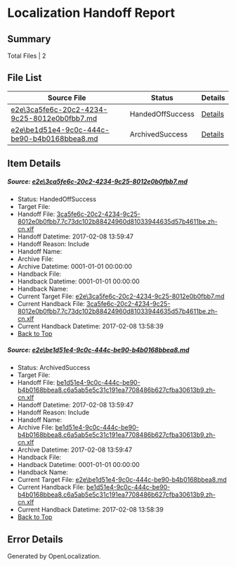 # <a name='report-top'></a> Localization Handoff Report

## Summary
 Total Files | 2

## File List
 Source File | Status | Details 
 ----------- | ------ | ------- 
 [e2e\3ca5fe6c-20c2-4234-9c25-8012e0b0fbb7.md](https://github.com/OpenLocalizationTestOrg/ol-test0/blob/4aae4df8034e9cf7fe3577cd9cc24656779db2f6/e2e/3ca5fe6c-20c2-4234-9c25-8012e0b0fbb7.md) | HandedOffSuccess | [Details](#f9c8b0ec9227454d68823d02e2e0998c3fb2f0251)
 [e2e\be1d51e4-9c0c-444c-be90-b4b0168bbea8.md](https://github.com/OpenLocalizationTestOrg/ol-test0/blob/4aae4df8034e9cf7fe3577cd9cc24656779db2f6/e2e/be1d51e4-9c0c-444c-be90-b4b0168bbea8.md) | ArchivedSuccess | [Details](#9fdc8d7f8b6e27c8862e4e70540b88d0006ef8652)

## Item Details
##### <a name='f9c8b0ec9227454d68823d02e2e0998c3fb2f0251'></a> Source: [e2e\3ca5fe6c-20c2-4234-9c25-8012e0b0fbb7.md](https://github.com/OpenLocalizationTestOrg/ol-test0/blob/4aae4df8034e9cf7fe3577cd9cc24656779db2f6/e2e/3ca5fe6c-20c2-4234-9c25-8012e0b0fbb7.md)
* Status: HandedOffSuccess
* Target File: 
* Handoff File: [3ca5fe6c-20c2-4234-9c25-8012e0b0fbb7.7c73dc102b88424960d81033944635d57b4611be.zh-cn.xlf](https://github.com/OpenLocalizationTestOrg/ol-test0-handoff/blob/082079e24aff8eb7228ccaf69b7d2855f551703b/ol-handoff/OpenLocalizationTestOrg/ol-test0-zhcn/shujia/ht/3ca5fe6c-20c2-4234-9c25-8012e0b0fbb7.7c73dc102b88424960d81033944635d57b4611be.zh-cn.xlf)
* Handoff Datetime: 2017-02-08 13:59:47
* Handoff Reason: Include
* Handoff Name: 
* Archive File: 
* Archive Datetime: 0001-01-01 00:00:00
* Handback File: 
* Handback Datetime: 0001-01-01 00:00:00
* Handback Name: 
* Current Target File: [e2e\3ca5fe6c-20c2-4234-9c25-8012e0b0fbb7.md](https://github.com/OpenLocalizationTestOrg/ol-test0-zhcn/blob/03bcd01493c2f611c629d3f96f823cdea3556def/e2e/3ca5fe6c-20c2-4234-9c25-8012e0b0fbb7.md)
* Current Handback File: [3ca5fe6c-20c2-4234-9c25-8012e0b0fbb7.7c73dc102b88424960d81033944635d57b4611be.zh-cn.xlf](https://github.com/OpenLocalizationTestOrg/ol-test0-handback/blob/1e5318e380848439fc683d7558dba2b7bad60d14/ol-handback/OpenLocalizationTestOrg/ol-test0-zhcn/shujia/ht/3ca5fe6c-20c2-4234-9c25-8012e0b0fbb7.7c73dc102b88424960d81033944635d57b4611be.zh-cn.xlf)
* Current Handback Datetime: 2017-02-08 13:58:39
* [Back to Top](#report-top)

##### <a name='9fdc8d7f8b6e27c8862e4e70540b88d0006ef8652'></a> Source: [e2e\be1d51e4-9c0c-444c-be90-b4b0168bbea8.md](https://github.com/OpenLocalizationTestOrg/ol-test0/blob/4aae4df8034e9cf7fe3577cd9cc24656779db2f6/e2e/be1d51e4-9c0c-444c-be90-b4b0168bbea8.md)
* Status: ArchivedSuccess
* Target File: 
* Handoff File: [be1d51e4-9c0c-444c-be90-b4b0168bbea8.c6a5ab5e5c31c191ea7708486b627cfba30613b9.zh-cn.xlf](https://github.com/OpenLocalizationTestOrg/ol-test0-handoff/blob/082079e24aff8eb7228ccaf69b7d2855f551703b/ol-handoff/OpenLocalizationTestOrg/ol-test0-zhcn/shujia/ht/be1d51e4-9c0c-444c-be90-b4b0168bbea8.c6a5ab5e5c31c191ea7708486b627cfba30613b9.zh-cn.xlf)
* Handoff Datetime: 2017-02-08 13:59:47
* Handoff Reason: Include
* Handoff Name: 
* Archive File: [be1d51e4-9c0c-444c-be90-b4b0168bbea8.c6a5ab5e5c31c191ea7708486b627cfba30613b9.zh-cn.xlf](https://github.com/OpenLocalizationTestOrg/ol-test0-handoff/blob/55104b6955fee2b66e33b80f4cb2236f0acf6de0/ol-archive/OpenLocalizationTestOrg/ol-test0-zhcn/shujia/ht/be1d51e4-9c0c-444c-be90-b4b0168bbea8.c6a5ab5e5c31c191ea7708486b627cfba30613b9.zh-cn.xlf)
* Archive Datetime: 2017-02-08 13:59:47
* Handback File: 
* Handback Datetime: 0001-01-01 00:00:00
* Handback Name: 
* Current Target File: [e2e\be1d51e4-9c0c-444c-be90-b4b0168bbea8.md](https://github.com/OpenLocalizationTestOrg/ol-test0-zhcn/blob/03bcd01493c2f611c629d3f96f823cdea3556def/e2e/be1d51e4-9c0c-444c-be90-b4b0168bbea8.md)
* Current Handback File: [be1d51e4-9c0c-444c-be90-b4b0168bbea8.c6a5ab5e5c31c191ea7708486b627cfba30613b9.zh-cn.xlf](https://github.com/OpenLocalizationTestOrg/ol-test0-handback/blob/1e5318e380848439fc683d7558dba2b7bad60d14/ol-handback/OpenLocalizationTestOrg/ol-test0-zhcn/shujia/ht/be1d51e4-9c0c-444c-be90-b4b0168bbea8.c6a5ab5e5c31c191ea7708486b627cfba30613b9.zh-cn.xlf)
* Current Handback Datetime: 2017-02-08 13:58:39
* [Back to Top](#report-top)


## Error Details

Generated by OpenLocalization.

